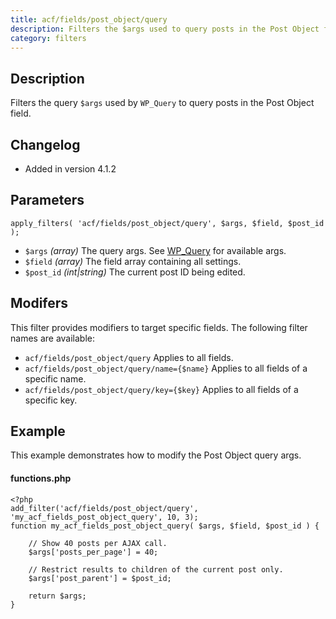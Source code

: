```yaml
---
title: acf/fields/post_object/query
description: Filters the $args used to query posts in the Post Object field.
category: filters
---
```


## Description
Filters the query `$args` used by `WP_Query` to query posts in the Post Object field.

## Changelog
- Added in version 4.1.2

## Parameters
```
apply_filters( 'acf/fields/post_object/query', $args, $field, $post_id );
```
- `$args`		*(array)*		The query args. See [WP_Query](https://developer.wordpress.org/reference/classes/wp_query/) for available args.
- `$field`		*(array)*		The field array containing all settings.
- `$post_id`	*(int|string)*	The current post ID being edited.

## Modifers
This filter provides modifiers to target specific fields. The following filter names are available:
- `acf/fields/post_object/query` 				Applies to all fields.
- `acf/fields/post_object/query/name={$name}` 	Applies to all fields of a specific name.
- `acf/fields/post_object/query/key={$key}` 	Applies to all fields of a specific key.

## Example
This example demonstrates how to modify the Post Object query args.

#### functions.php
```
<?php
add_filter('acf/fields/post_object/query', 'my_acf_fields_post_object_query', 10, 3);
function my_acf_fields_post_object_query( $args, $field, $post_id ) {
	
	// Show 40 posts per AJAX call.
	$args['posts_per_page'] = 40;
	
	// Restrict results to children of the current post only.
	$args['post_parent'] = $post_id;
	
	return $args;
}
```
